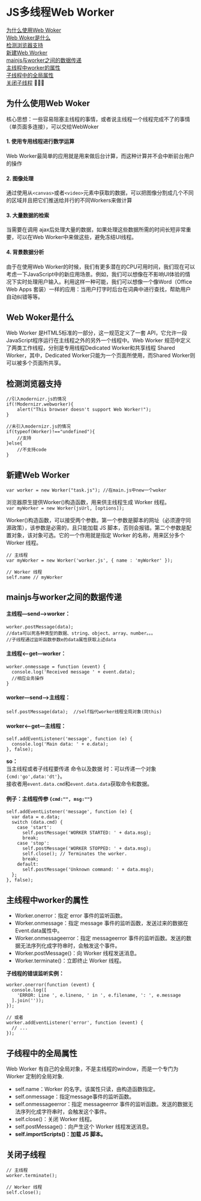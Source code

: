 # JS多线程Web Worker
[为什么使用Web Woker](#why)  
[Web Woker是什么](#what)  
[检测浏览器支持](#support)  
[新建Web Worker](#new)  
[mainjs与worker之间的数据传递](#message)  
[主线程中worker的属性](#workerPro)  
[子线程中的全局属性](#selfPro)  
[关闭子线程](#close)  

<a href="" id="why"></a>

## 为什么使用Web Woker  
核心思想：一些容易阻塞主线程的事情，或者说主线程一个线程完成不了的事情（单页面多连接），可以交给WebWoker
#### 1. 使用专用线程进行数学运算  
Web Worker最简单的应用就是用来做后台计算，而这种计算并不会中断前台用户的操作
#### 2. 图像处理   
通过使用从`<canvas>`或者`<video>`元素中获取的数据，可以把图像分割成几个不同的区域并且把它们推送给并行的不同Workers来做计算
#### 3. 大量数据的检索   
当需要在调用 ajax后处理大量的数据，如果处理这些数据所需的时间长短非常重要，可以在Web Worker中来做这些，避免冻结UI线程。
#### 4. 背景数据分析  
由于在使用Web Worker的时候，我们有更多潜在的CPU可用时间，我们现在可以考虑一下JavaScript中的新应用场景。例如，我们可以想像在不影响UI体验的情况下实时处理用户输入。利用这样一种可能，我们可以想像一个像Word（Office Web Apps 套装）一样的应用：当用户打字时后台在词典中进行查找，帮助用户自动纠错等等。

<a href="" id="what"></a>  

## Web Woker是什么  
Web Worker 是HTML5标准的一部分，这一规范定义了一套 API，它允许一段JavaScript程序运行在主线程之外的另外一个线程中。Web Worker 规范中定义了两类工作线程，分别是专用线程Dedicated Worker和共享线程 Shared Worker，其中，Dedicated Worker只能为一个页面所使用，而Shared Worker则可以被多个页面所共享。

<a href="" id="support"></a>

## 检测浏览器支持  
```
//引入modernizr.js的情况
if(!Modernizr.webworker){
    alert("This browser doesn't support Web Worker!");
}  

//未引入modernizr.js的情况
if(typeof(Worker)!=="undefined"){
    //支持
}else{
    //不支持code
}
```

<a href="" id="new"></a>

## 新建Web Worker  
`var worker = new Worker("task.js"); //在main.js中new一个woker`

浏览器原生提供Worker()构造函数，用来供主线程生成 Worker 线程。  
`var myWorker = new Worker(jsUrl, [options]);`

Worker()构造函数，可以接受两个参数。第一个参数是脚本的网址（必须遵守同源政策），该参数是必需的，且只能加载 JS 脚本，否则会报错。第二个参数是配置对象，该对象可选。它的一个作用就是指定 Worker 的名称，用来区分多个 Worker 线程。
```
// 主线程
var myWorker = new Worker('worker.js', { name : 'myWorker' });

// Worker 线程
self.name // myWorker
```

<a href="" id="message"></a>

## mainjs与worker之间的数据传递  
#### 主线程—send—>worker：  
```
worker.postMessage(data);   
//data可以死各种类型的数据、string、object、array、number。。。  
//子线程通过监听函数参数e的data属性获取上述data  
```  
#### 主线程<—get—worker：  
```
worker.onmessage = function (event) {  
  console.log('Received message ' + event.data);  
  //相应业务操作  
}  
```  
#### worker—send—>主线程：  
`self.postMessage(data);  //self指代worker线程全局对象(同this) `  

#### worker<—get—主线程：  
```
self.addEventListener('message', function (e) {  
  console.log('Main data: ' + e.data);  
}, false);  
```
__so：__  
当主线程或者子线程要传递 命令以及数据 时：可以传递一个对象`{cmd:'go',data:'dt'}`。  
接收者用`event.data.cmd`和`event.data.data`获取命令和数据。  
#### 例子：主线程传参 `{cmd:"", msg:""}`
```
self.addEventListener('message', function (e) {  
  var data = e.data;  
  switch (data.cmd) {  
    case 'start':  
      self.postMessage('WORKER STARTED: ' + data.msg);  
      break;  
    case 'stop':  
      self.postMessage('WORKER STOPPED: ' + data.msg);  
      self.close(); // Terminates the worker.  
      break;  
    default:  
      self.postMessage('Unknown command: ' + data.msg);  
  };  
}, false);  
```

<a href="" id="workerPro"></a>

## 主线程中worker的属性  
- Worker.onerror：指定 error 事件的监听函数。  
- Worker.onmessage：指定 message 事件的监听函数，发送过来的数据在Event.data属性中。  
- Worker.onmessageerror：指定 messageerror 事件的监听函数。发送的数据无法序列化成字符串时，会触发这个事件。   
- Worker.postMessage()：向 Worker 线程发送消息。  
- Worker.terminate()：立即终止 Worker 线程。  

__子线程的错误监听实例：__   
```
worker.onerror(function (event) {
  console.log([
    'ERROR: Line ', e.lineno, ' in ', e.filename, ': ', e.message
  ].join(''));
});

// 或者
worker.addEventListener('error', function (event) {
  // ...
});
```


<a href="" id="selfPro"></a>

## 子线程中的全局属性  
Web Worker 有自己的全局对象，不是主线程的window，而是一个专门为 Worker 定制的全局对象.  
- self.name：Worker 的名字。该属性只读，由构造函数指定。  
- self.onmessage：指定message事件的监听函数。  
- self.onmessageerror：指定 messageerror 事件的监听函数。发送的数据无法序列化成字符串时，会触发这个事件。  
- self.close()：关闭 Worker 线程。  
- self.postMessage()：向产生这个 Worker 线程发送消息。  
- __self.importScripts()：加载 JS 脚本。__  

<a href="" id="close"></a>

## 关闭子线程  
```
// 主线程
worker.terminate();

// Worker 线程
self.close();
```